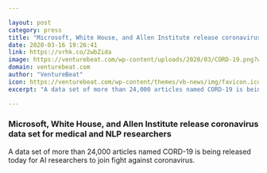 ```yaml
---

layout: post
category: press
title: "Microsoft, White House, and Allen Institute release coronavirus data set for medical and NLP researchers"
date: 2020-03-16 19:26:41
link: https://vrhk.co/2wbZida
image: https://venturebeat.com/wp-content/uploads/2020/03/CORD-19.png?w=1200&strip=all
domain: venturebeat.com
author: "VentureBeat"
icon: https://venturebeat.com/wp-content/themes/vb-news/img/favicon.ico
excerpt: "A data set of more than 24,000 articles named CORD-19 is being released today for AI researchers to join fight against coronavirus."

---
```


### Microsoft, White House, and Allen Institute release coronavirus data set for medical and NLP researchers

A data set of more than 24,000 articles named CORD-19 is being released today for AI researchers to join fight against coronavirus.